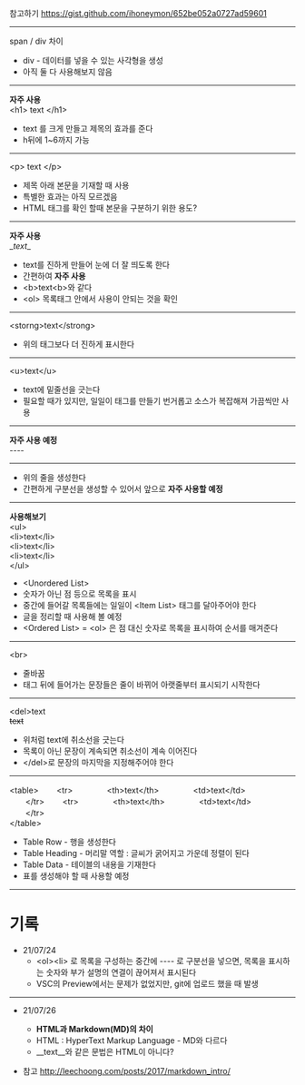 참고하기 https://gist.github.com/ihoneymon/652be052a0727ad59601

----

span / div 차이
- div - 데이터를 넣을 수 있는 사각형을 생성
- 아직 둘 다 사용해보지 않음 

----

__자주 사용__<br>
\<h1> text \</h1>  
- text 를 크게 만들고 제목의 효과를 준다
- h뒤에 1~6까지 가능

----

\<p> text \</p>
- 제목 아래 본문을 기재할 때 사용 
- 특별한 효과는 아직 모르겠음
- HTML 태그를 확인 할때 본문을 구분하기 위한 용도? 

----

__자주 사용__<br>
\__text__  
- text를 진하게 만들어 눈에 더 잘 띄도록 한다
- 간편하여 __자주 사용__
- \<b>text\<b>와 같다
- \<ol> 목록태그 안에서 사용이 안되는 것을 확인 

----

\<storng>text\</strong>
- 위의 태그보다 더 진하게 표시한다

----

\<u>text\</u>
- text에 밑줄선을 긋는다
- 필요할 때가 있지만, 일일이 태그를 만들기 번거롭고 소스가 복잡해져 가끔씩만 사용

----

__자주 사용 예정__<br>
\---- 

----
- 위의 줄을 생성한다
- 간편하게 구분선을 생성할 수 있어서 앞으로 __자주 사용할 예정__

----

 __사용해보기__<br>
\<ul><br>
\<li>text\</li><br>
\<li>text\</li><br>
\<li>text\</li><br>
\</ul><br>
- \<Unordered List>
- 숫자가 아닌 점 등으로 목록을 표시
- 중간에 들어갈 목록들에는 일일이 \<Item List> 태그를 달아주어야 한다
- 글을 정리할 때 사용해 볼 예정 
- \<Ordered List> = \<ol> 은 점 대신 숫자로 목록을 표시하여 순서를 매겨준다

----

\<br>
  - 줄바꿈
  - 태그 뒤에 들어가는 문장들은 줄이 바뀌어 아랫줄부터 표시되기 시작한다  

----

\<del>text<br>
<del>text
- 위처럼 text에 취소선을 긋는다 
- 목록이 아닌 문장이 계속되면 취소선이 계속 이어진다
- \</del>로 문장의 마지막을 지정해주어야 한다

----

\<table>
    　　\<tr>
    　　　　\<th>text\</th>
    　　　　\<td>text\</td>    
    　　\</tr>
    　　\<tr>
    　　　　\<th>text\</th>
    　　　　\<td>text\</td>    
    　　\</tr>    
    \</table>
- Table Row - 행을 생성한다
- Table Heading - 머리말 역할 : 글씨가 굵어지고 가운데 정렬이 된다 
- Table Data - 테이블의 내용을 기재한다
- 표를 생성해야 할 때 사용할 예정 

----

  
<!-- ---------------------------------------------------- -->

<h1>기록</h1>

- 21/07/24 
  - \<ol>\<li> 로 목록을 구성하는 중간에 ---- 로 구분선을 넣으면, 목록을 표시하는 숫자와 부가 설명의 연결이 끊어져서 표시된다
  - VSC의 Preview에서는 문제가 없었지만, git에 업로드 했을 때 발생 

----
- 21/07/26
  - __HTML과 Markdown(MD)의 차이__ 
  - HTML : HyperText Markup Language - MD와 다르다 
  - __text__와 같은 문법은 HTML이 아니다?
  
- 참고 http://leechoong.com/posts/2017/markdown_intro/
